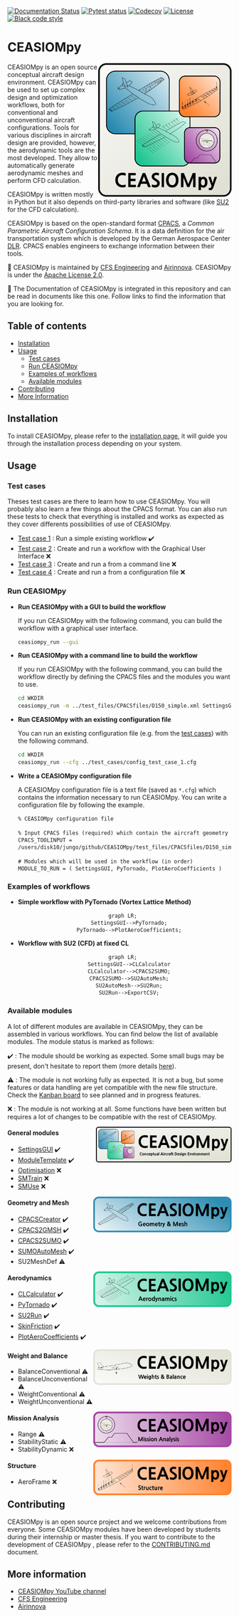 [![Documentation Status](https://readthedocs.org/projects/ceasiompy/badge/?version=latest)](https://ceasiompy.readthedocs.io/en/latest/?badge=latest)
[![Pytest status](https://github.com/cfsengineering/CEASIOMpy/actions/workflows/pytest.yml/badge.svg?branch=main)](https://github.com/cfsengineering/CEASIOMpy/actions/workflows/pytest.yml)
[![Codecov](https://codecov.io/gh/cfsengineering/CEASIOMpy/branch/main/graph/badge.svg?token=d6cyUEOmOQ)](https://codecov.io/gh/cfsengineering/CEASIOMpy)
[![License](https://img.shields.io/badge/license-Apache%202-blue.svg)](https://github.com/cfsengineering/CEASIOMpy/blob/main/LICENSE)
[![Black code style](https://img.shields.io/badge/code%20style-black-000000.svg)](https://github.com/psf/black)


# CEASIOMpy

<img align="right" width="300" height="300" src="./documents/logos/CEASIOMpy_main_logos.png">

CEASIOMpy is an open source conceptual aircraft design environment. CEASIOMpy can be used to set up complex design and optimization workflows, both for conventional and unconventional aircraft configurations. Tools for various disciplines in aircraft design are provided, however, the aerodynamic tools are the most developed. They allow to automatically generate aerodynamic meshes and perform CFD calculation.

CEASIOMpy is written mostly in Python but it also depends on third-party libraries and software (like [SU2](https://su2code.github.io/) for the CFD calculation).

CEASIOMpy is based on the open-standard format [CPACS](https://www.cpacs.de/), a *Common Parametric Aircraft Configuration Schema*. It is a data definition for the air transportation system which is developed by the German Aerospace Center [DLR](https://www.dlr.de/). CPACS enables engineers to exchange information between their tools.

:scroll: CEASIOMpy is maintained by [CFS Engineering](https://cfse.ch/) and [Airinnova](https://airinnova.se/). CEASIOMpy is under the [Apache License 2.0](https://github.com/cfsengineering/CEASIOMpy/blob/main/LICENSE).

:book: The Documentation of CEASIOMpy is integrated in this repository and can be read in documents like this one. Follow links to find the information that you are looking for.

## Table of contents

 - [Installation](#installation)
 - [Usage](#usage)
   - [Test cases](#test-cases)
   - [Run CEASIOMpy](#run-ceasiompy)
   - [Examples of workflows](#examples-of-workflows)
   - [Available modules](#available-modules)
 - [Contributing](#contributing)
 - [More Information](#more-information)



## Installation

To install CEASIOMpy, please refer to the [installation page](./installation/INSTALLATION.md), it will guide you through the installation process depending on your system.


## Usage

### Test cases

Theses test cases are there to learn how to use CEASIOMpy. You will probably also learn a few things about the CPACS format. You can also run these tests to check that everything is installed and works as expected as they cover differents possibilities of use of CEASIOMpy.

- [Test case 1](./test_cases/test_case_1/README.md) : Run a simple existing workflow :heavy_check_mark:
- [Test case 2](./test_cases/test_case_2/README.md) : Create and run a workflow with the Graphical User Interface :x:
- [Test case 3](./test_cases/test_case_3/README.md) : Create and run a from a command line :x:
- [Test case 4](./test_cases/test_case_4/README.md) : Create and run a from a configuration file :x:

### Run CEASIOMpy

- **Run CEASIOMpy with a GUI to build the workflow**
    
    If you run CEASIOMpy with the following command, you can build the workflow with a graphical user interface.

    ```bash
    ceasiompy_run --gui
    ```

- **Run CEASIOMpy with a command line to build the workflow**

    If you run CEASIOMpy with the following command, you can build the workflow directly by defining the CPACS files and the modules you want to use.

    ```bash
    cd WKDIR
    ceasiompy_run -m ../test_files/CPACSfiles/D150_simple.xml SettingsGUI PyTornado PlotAeroCoefficients
    ```

- **Run CEASIOMpy with an existing configuration file**

    You can run an existing configuration file (e.g. from the [test cases](#test-cases)) with the following command.

    ```bash
    cd WKDIR
    ceasiompy_run --cfg ../test_cases/config_test_case_1.cfg
    ```

- **Write a CEASIOMpy configuration file**

    A CEASIOMpy configuration file is a text file (saved as `*.cfg`) which contains the information necessary to run CEASIOMpy. You can write a configuration file by following the example.

    ```text
    % CEASIOMpy configuration file

    % Input CPACS files (required) which contain the aircraft geometry
    CPACS_TOOLINPUT = /users/disk10/jungo/github/CEASIOMpy/test_files/CPACSfiles/D150_simple.xml

    # Modules which will be used in the workflow (in order)
    MODULE_TO_RUN = ( SettingsGUI, PyTornado, PlotAeroCoefficients )
    ```

### Examples of workflows

- **Simple workflow with PyTornado (Vortex Lattice Method)**

<div align="center">

```mermaid
  graph LR;
      SettingsGUI-->PyTornado;
      PyTornado-->PlotAeroCoefficients;
```
</div>


- **Workflow with SU2 (CFD) at fixed CL**

<div align="center">

```mermaid
  graph LR;
      SettingsGUI-->CLCalculator
      CLCalculator-->CPACS2SUMO;
      CPACS2SUMO-->SU2AutoMesh;
      SU2AutoMesh-->SU2Run;
      SU2Run-->ExportCSV;
```
</div>

### Available modules

A lot of different modules are available in CEASIOMpy, they can be assembled in various workflows. You can find below the list of available modules. The module status is marked as follows:

:heavy_check_mark: : The module should be working as expected. Some small bugs may be present, don't hesitate to report them (more details [here](./CONTRIBUTING.md#reporting-bugs)).

:warning: : The module is not working fully as expected. It is not a bug, but some features or data handling are yet compatible with the new file structure. Check the [Kanban board](https://github.com/cfsengineering/CEASIOMpy/projects/1) to see planned and in progress features.

:x: : The module is not working at all. Some functions have been written but requires a lot of changes to be compatible with the rest of CEASIOMpy.


<img align="right" height="80" src="documents/logos/CEASIOMpy_banner_main.png">

#### General modules

- [SettingsGUI](./ceasiompy/SettingsGUI/README.md) :heavy_check_mark:
- [ModuleTemplate](./ceasiompy/ModuleTemplate/README.md) :heavy_check_mark:
- [Optimisation](./ceasiompy/Optimisation/README.md) :x:
- [SMTrain](./ceasiompy/SMTrain/README.md) :x:
- [SMUse](./ceasiompy/SMUse/README.md) :x:


<img align="right" height="80" src="documents/logos/CEASIOMpy_banner_geometry.png">

#### Geometry and Mesh

- [CPACSCreator](./ceasiompy/CPACSCreator/README.md) :heavy_check_mark:
- [CPACS2GMSH](./ceasiompy/CPACS2GMSH/README.md) :heavy_check_mark:
- [CPACS2SUMO](./ceasiompy/CPACS2SUMO/README.md) :heavy_check_mark:
- [SUMOAutoMesh](./ceasiompy/SUMOAutoMesh/README.md) :heavy_check_mark:
- SU2MeshDef :warning:


<img align="right" height="80" src="documents/logos/CEASIOMpy_banner_aero.png">

#### Aerodynamics

- [CLCalculator](./ceasiompy/CLCalculator/README.md) :heavy_check_mark:
- [PyTornado](./ceasiompy/PyTornado/README.md) :heavy_check_mark:
- [SU2Run](./ceasiompy/SU2Run/README.md) :heavy_check_mark:
- [SkinFriction](./ceasiompy/SkinFriction/README.md) :heavy_check_mark:
- [PlotAeroCoefficients](./ceasiompy/PlotAeroCoefficients/README.md) :heavy_check_mark:


<img align="right" height="80" src="documents/logos/CEASIOMpy_banner_weights.png">

#### Weight and Balance

- BalanceConventional :warning:
- BalanceUnconventional :warning:
- WeightConventional :warning:
- WeightUnconventional :warning:


<img align="right" height="80" src="documents/logos/CEASIOMpy_banner_mission.png">

#### Mission Analysis

- Range :warning:
- StabilityStatic :warning:
- StabilityDynamic :x:


<img align="right" height="80" src="documents/logos/CEASIOMpy_banner_structure.png">

#### Structure 

- AeroFrame :x:


## Contributing

CEASIOMpy is an open source project and we welcome contributions from everyone. Some CEASIOMpy modules have been developed by students during their internship or master thesis.
If you want to contribute to the development of CEASIOMpy , please refer to the [CONTRIBUTING.md](./CONTRIBUTING.md) document.

## More information

- [CEASIOMpy YouTube channel](https://www.youtube.com/channel/UCcGsFJV29os1Zzv66YKFRZQ)
- [CFS Engineering](https://cfse.ch/)
- [Airinnova](https://airinnova.se/)
